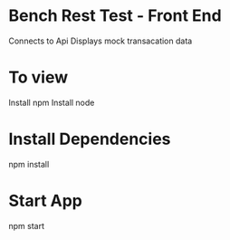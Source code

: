 # Bench Rest Test - Front End 
Connects to Api
Displays mock transacation data 

# To view 
Install npm 
Install node 

# Install Dependencies  
npm install


# Start App
npm start 




